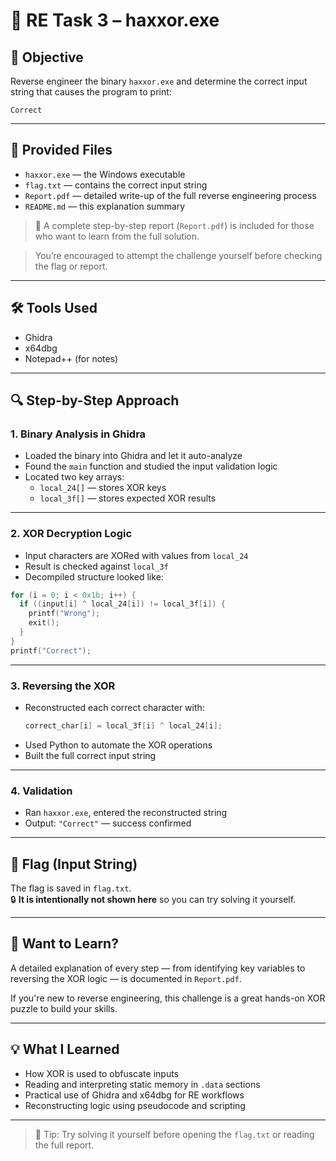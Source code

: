 # 🔐 RE Task 3 – haxxor.exe

## 🎯 Objective

Reverse engineer the binary `haxxor.exe` and determine the correct input string that causes the program to print:

```
Correct
```

---

## 📂 Provided Files

- `haxxor.exe` — the Windows executable  
- `flag.txt` — contains the correct input string  
- `Report.pdf` — detailed write-up of the full reverse engineering process  
- `README.md` — this explanation summary

> 📘 A complete step-by-step report (`Report.pdf`) is included for those who want to learn from the full solution.  
 
> You’re encouraged to attempt the challenge yourself before checking the flag or report.

---

## 🛠 Tools Used

- Ghidra  
- x64dbg  
- Notepad++ (for notes)

---

## 🔍 Step-by-Step Approach

### 1. Binary Analysis in Ghidra  
- Loaded the binary into Ghidra and let it auto-analyze  
- Found the `main` function and studied the input validation logic  
- Located two key arrays:
  - `local_24[]` — stores XOR keys  
  - `local_3f[]` — stores expected XOR results

---

### 2. XOR Decryption Logic  
- Input characters are XORed with values from `local_24`  
- Result is checked against `local_3f`  
- Decompiled structure looked like:

```c
for (i = 0; i < 0x1b; i++) {
  if ((input[i] ^ local_24[i]) != local_3f[i]) {
    printf("Wrong");
    exit();
  }
}
printf("Correct");
```

---

### 3. Reversing the XOR  
- Reconstructed each correct character with:
  ```c
  correct_char[i] = local_3f[i] ^ local_24[i];
  ```
- Used Python to automate the XOR operations  
- Built the full correct input string

---

### 4. Validation  
- Ran `haxxor.exe`, entered the reconstructed string  
- Output: `"Correct"` — success confirmed

---

## 🚩 Flag (Input String)

The flag is saved in `flag.txt`.  
🔒 **It is intentionally not shown here** so you can try solving it yourself.

---

## 📘 Want to Learn?

A detailed explanation of every step — from identifying key variables to reversing the XOR logic — is documented in `Report.pdf`.

If you're new to reverse engineering, this challenge is a great hands-on XOR puzzle to build your skills.

---

## 💡 What I Learned

- How XOR is used to obfuscate inputs  
- Reading and interpreting static memory in `.data` sections  
- Practical use of Ghidra and x64dbg for RE workflows  
- Reconstructing logic using pseudocode and scripting

---

> 🧠 Tip: Try solving it yourself before opening the `flag.txt` or reading the full report.
